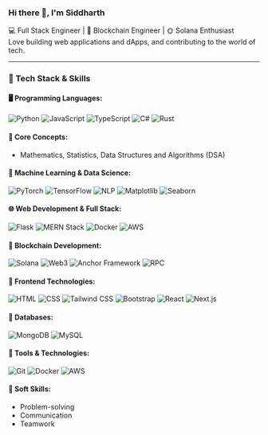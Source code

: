 ### Hi there 👋, I'm Siddharth

💻 Full Stack Engineer | 🔗 Blockchain Engineer | 🌞 Solana Enthusiast  
Love building web applications and dApps, and contributing to the world of tech.

---

### 🔧 Tech Stack & Skills

#### 🖥️ Programming Languages:
![Python](https://img.shields.io/badge/Python-3776AB?style=flat-square&logo=python&logoColor=white)
![JavaScript](https://img.shields.io/badge/JavaScript-F7DF1E?style=flat-square&logo=javascript&logoColor=black)
![TypeScript](https://img.shields.io/badge/TypeScript-3178C6?style=flat-square&logo=typescript&logoColor=white)
![C#](https://img.shields.io/badge/C%23-239120?style=flat-square&logo=c-sharp&logoColor=white)
![Rust](https://img.shields.io/badge/Rust-black?style=flat-square&logo=rust&logoColor=white)

#### 📘 Core Concepts:
- Mathematics, Statistics, Data Structures and Algorithms (DSA)

#### 🤖 Machine Learning & Data Science:
![PyTorch](https://img.shields.io/badge/PyTorch-EE4C2C?style=flat-square&logo=pytorch&logoColor=white)
![TensorFlow](https://img.shields.io/badge/TensorFlow-FF6F00?style=flat-square&logo=tensorflow&logoColor=white)
![NLP](https://img.shields.io/badge/NLP-black?style=flat-square)
![Matplotlib](https://img.shields.io/badge/Matplotlib-008080?style=flat-square)
![Seaborn](https://img.shields.io/badge/Seaborn-2E8B57?style=flat-square)

#### 🌐 Web Development & Full Stack:
![Flask](https://img.shields.io/badge/Flask-000000?style=flat-square&logo=flask&logoColor=white)
![MERN Stack](https://img.shields.io/badge/MERN-3C873A?style=flat-square)
![Docker](https://img.shields.io/badge/Docker-2496ED?style=flat-square&logo=docker&logoColor=white)
![AWS](https://img.shields.io/badge/AWS-FF9900?style=flat-square&logo=amazonaws&logoColor=white)

#### 🧱 Blockchain Development:
![Solana](https://img.shields.io/badge/Solana-3C3C3D?style=flat-square&logo=solana&logoColor=white)
![Web3](https://img.shields.io/badge/Web3-23292F?style=flat-square&logo=web3dotjs&logoColor=white)
![Anchor Framework](https://img.shields.io/badge/Anchor-4B0082?style=flat-square)
![RPC](https://img.shields.io/badge/RPC_Connections-grey?style=flat-square)

#### 🎨 Frontend Technologies:
![HTML](https://img.shields.io/badge/HTML-E34F26?style=flat-square&logo=html5&logoColor=white)
![CSS](https://img.shields.io/badge/CSS-1572B6?style=flat-square&logo=css3&logoColor=white)
![Tailwind CSS](https://img.shields.io/badge/Tailwind_CSS-38B2AC?style=flat-square&logo=tailwind-css&logoColor=white)
![Bootstrap](https://img.shields.io/badge/Bootstrap-563D7C?style=flat-square&logo=bootstrap&logoColor=white)
![React](https://img.shields.io/badge/React-61DAFB?style=flat-square&logo=react&logoColor=black)
![Next.js](https://img.shields.io/badge/Next.js-000000?style=flat-square&logo=nextdotjs&logoColor=white)

#### 💾 Databases:
![MongoDB](https://img.shields.io/badge/MongoDB-47A248?style=flat-square&logo=mongodb&logoColor=white)
![MySQL](https://img.shields.io/badge/MySQL-4479A1?style=flat-square&logo=mysql&logoColor=white)

#### 🧰 Tools & Technologies:
![Git](https://img.shields.io/badge/Git-F05032?style=flat-square&logo=git&logoColor=white)
![Docker](https://img.shields.io/badge/Docker-2496ED?style=flat-square&logo=docker&logoColor=white)
![AWS](https://img.shields.io/badge/AWS-FF9900?style=flat-square&logo=amazonaws&logoColor=white)

#### 🧠 Soft Skills:
- Problem-solving
- Communication
- Teamwork
